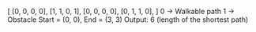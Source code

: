 [
    [0, 0, 0, 0],
    [1, 1, 0, 1],
    [0, 0, 0, 0],
    [0, 1, 1, 0],
]
0 -> Walkable path
1 -> Obstacle
Start = (0, 0), End = (3, 3)
Output: 6 (length of the shortest path)
